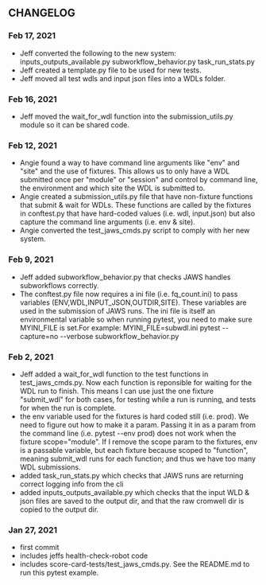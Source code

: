 ## CHANGELOG

### Feb 17, 2021
* Jeff converted the following to the new system:
    inputs_outputs_available.py
    subworkflow_behavior.py
    task_run_stats.py
* Jeff created a template.py file to be used for new tests.
* Jeff moved all test wdls and input json files into a WDLs folder.

### Feb 16, 2021
* Jeff moved the wait_for_wdl function into the submission_utils.py module so it can be shared code.

### Feb 12, 2021
* Angie found a way to have command line arguments like "env" and "site" and the use of fixtures. This allows us to only have a WDL submitted once per "module" or "session" and control by command line, the environment and which site the WDL is submitted to. 
* Angie created a submission_utils.py file that have non-fixture functions that submit & wait for WDLs. These functions are called by the fixtures in conftest.py that have hard-coded values (i.e. wdl, input.json) but also capture the command line arguments (i.e. env & site).
* Angie converted the test_jaws_cmds.py script to comply with her new system.

### Feb 9, 2021
* Jeff added subworkflow_behavior.py that checks JAWS handles subworkflows correctly.
* The conftest.py file now requires a ini file (i.e. fq_count.ini) to pass variables (ENV,WDL,INPUT_JSON,OUTDIR,SITE).  These variables are used in the submission of JAWS runs. The ini file is itself an environmental variable so when running pytest, you need to make sure MYINI_FILE is set.For example:  MYINI_FILE=subwdl.ini pytest --capture=no --verbose subworkflow_behavior.py

### Feb 2, 2021
* Jeff added a wait_for_wdl function to the test functions in test_jaws_cmds.py. Now each function is reponsible for waiting for the WDL run to finish. This means I can use just the one fixture "submit_wdl" for both cases, for testing while a run is running, and tests for when the run is complete.
* the env variable used for the fixtures is hard coded still (i.e. prod). We need to figure out how to make it a param. Passing it in as a param from the command line (i.e. pytest --env prod) does not work when the fixture scope="module".  If I remove the scope param to the fixtures, env is a passable variable, but each fixture because scoped to "function", meaning submit_wdl runs for each function; and thus we have too many WDL submissions.
* added task_run_stats.py which checks that JAWS runs are returning correct logging info from the cli
* added inputs_outputs_available.py which checks that the input WLD & json files are saved to the output dir, and that the raw cromwell dir is copied to the output dir.

### Jan 27, 2021
* first commit 
* includes jeffs health-check-robot code
* includes score-card-tests/test_jaws_cmds.py. See the README.md to run this pytest example.

